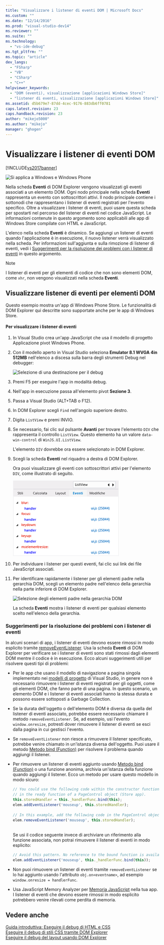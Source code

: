 ```yaml
---
title: "Visualizzare i listener di eventi DOM | Microsoft Docs"
ms.custom: ""
ms.date: "12/14/2016"
ms.prod: "visual-studio-dev14"
ms.reviewer: ""
ms.suite: ""
ms.technology: 
  - "vs-ide-debug"
ms.tgt_pltfrm: ""
ms.topic: "article"
dev_langs: 
  - "FSharp"
  - "VB"
  - "CSharp"
  - "C++"
helpviewer_keywords: 
  - "DOM (eventi), visualizzazione [applicazioni Windows Store]"
  - "listener di eventi, visualizzazione [applicazioni Windows Store]"
ms.assetid: d5b679e7-87dd-4cec-9176-883db6ff0781
caps.latest.revision: 23
caps.handback.revision: 23
author: "mikejo5000"
ms.author: "mikejo"
manager: "ghogen"
---
```

# Visualizzare i listener di eventi DOM
[!INCLUDE[vs2017banner](../code-quality/includes/vs2017banner.md)]

![Si applica a Windows e Windows Phone](~/debugger/media/windows_and_phone_content.png "windows\_and\_phone\_content")  
  
 Nella scheda **Eventi** di DOM Explorer vengono visualizzati gli eventi associati a un elemento DOM. Ogni nodo principale nella scheda **Eventi** rappresenta un evento con sottoscrittori attivi. Il nodo principale contiene i sottonodi che rappresentano i listener di eventi registrati per l'evento specifico. Oltre a visualizzare i listener di eventi, puoi usare questa scheda per spostarti nel percorso del listener di eventi nel codice JavaScript. Le informazioni contenute in questo argomento sono applicabili alle app di Windows Store compilate con HTML e JavaScript.  
  
 L'elenco nella scheda **Eventi** è dinamico. Se aggiungi un listener di eventi quando l'applicazione è in esecuzione, il nuovo listener verrà visualizzato nella scheda. Per informazioni sull'aggiunta e sulla rimozione di listener di eventi, vedi i [Suggerimenti per la risoluzione dei problemi con i listener di eventi](#Tips) in questo argomento.  
  
> [!NOTE]
>  I listener di eventi per gli elementi di codice che non sono elementi DOM, come `xhr`, non vengono visualizzati nella scheda **Eventi**.  
  
## Visualizzare listener di eventi per elementi DOM  
 Questo esempio mostra un'app di Windows Phone Store. Le funzionalità di DOM Explorer qui descritte sono supportate anche per le app di Windows Store.  
  
#### Per visualizzare i listener di eventi  
  
1.  In Visual Studio crea un'app JavaScript che usa il modello di progetto Applicazione pivot Windows Phone.  
  
2.  Con il modello aperto in Visual Studio seleziona **Emulator 8.1 WVGA 4in 512MB** nell'elenco a discesa sulla barra degli strumenti Debug nel debugger:  
  
     ![Selezione di una destinazione per il debug](~/debugger/media/js_dom_debug_target_emu.png "JS\_DOM\_Debug\_Target\_Emu")  
  
3.  Premi F5 per eseguire l'app in modalità debug.  
  
4.  Nell'app in esecuzione passa all'elemento pivot **Sezione 3**.  
  
5.  Passa a Visual Studio \(ALT\+TAB o F12\).  
  
6.  In DOM Explorer scegli `Find` nell'angolo superiore destro.  
  
7.  Digita `ListView` e premi INVIO.  
  
8.  Se necessario, fai clic sul pulsante **Avanti** per trovare l'elemento `DIV` che rappresenta il controllo `ListView`. Questo elemento ha un valore `data-win-control` di `WinJS.UI.ListView`.  
  
     L'elemento `DIV` dovrebbe ora essere selezionato in DOM Explorer.  
  
9. Scegli la scheda **Eventi** nel riquadro a destra di DOM Explorer.  
  
     Ora puoi visualizzare gli eventi con sottoscrittori attivi per l'elemento `DIV`, come illustrato di seguito.  
  
     ![Scheda Eventi di DOM Explorer](../debugger/media/js_dom_events.png "JS\_DOM\_Events")  
  
10. Per individuare i listener per questi eventi, fai clic sui link dei file JavaScript associati.  
  
11. Per identificare rapidamente i listener per gli elementi padre nella gerarchia DOM, scegli un elemento padre nell'elenco della gerarchia nella parte inferiore di DOM Explorer.  
  
     ![Selezione degli elementi padre nella gerarchia DOM](~/debugger/media/js_dom_breadcrumbs.png "JS\_DOM\_Breadcrumbs")  
  
     La scheda **Eventi** mostra i listener di eventi per qualsiasi elemento scelto nell'elenco della gerarchia.  
  
###  <a name="Tips"></a> Suggerimenti per la risoluzione dei problemi con i listener di eventi  
 In alcuni scenari di app, i listener di eventi devono essere rimossi in modo esplicito tramite [removeEventListener](http://msdn.microsoft.com/library/ie/ff975250\(v=vs.85\).aspx). Usa la scheda **Eventi** di DOM Explorer per verificare se i listener di eventi sono stati rimossi dagli elementi DOM mentre il codice è in esecuzione. Ecco alcuni suggerimenti utili per risolvere questi tipi di problemi:  
  
-   Per le app che usano il modello di navigazione a pagina singola implementato nei [modelli di progetto](http://msdn.microsoft.com/library/windows/apps/hh758331.aspx) di Visual Studio, in genere non è necessario rimuovere i listener di eventi registrati per gli oggetti, come gli elementi DOM, che fanno parte di una pagina. In questo scenario, un elemento DOM e i listener di eventi associati hanno la stessa durata e possono essere sottoposti a Garbage Collection.  
  
-   Se la durata dell'oggetto o dell'elemento DOM è diversa da quella del listener di eventi associato, potrebbe essere necessario chiamare il metodo `removeEventListener`. Se, ad esempio, usi l'evento `window.onresize`, potresti dover rimuovere il listener di eventi se esci dalla pagina in cui gestisci l'evento.  
  
-   Se `removeEventListener` non riesce a rimuovere il listener specificato, potrebbe venire chiamato in un'istanza diversa dell'oggetto. Puoi usare il metodo [Metodo bind \(Function\)](../Topic/bind%20Method%20\(Function\)%20\(JavaScript\).md) per risolvere il problema quando aggiungi il listener.  
  
-   Per rimuovere un listener di eventi aggiunto usando [Metodo bind \(Function\)](../Topic/bind%20Method%20\(Function\)%20\(JavaScript\).md) o una funzione anonima, archivia un'istanza della funzione quando aggiungi il listener. Ecco un metodo per usare questo modello in modo sicuro:  
  
    ```javascript  
    // You could use the following code within the constructor function of an object, or  
    // in the ready function of a PageControl object (Store app).  
    this.storedHandler = this._handlerFunc.bind(this);  
    elem.addEventListener('mouseup', this.storedHandler);  
  
    // In this example, add the following code in the PageControl object's unload function.  
    elem.removeEventListener('mouseup', this.storedHandler);  
  
    ```  
  
     Se usi il codice seguente invece di archiviare un riferimento alla funzione associata, non potrai rimuovere il listener di eventi in modo esplicito:  
  
    ```javascript  
    // Avoid this pattern. No reference to the bound function is available.  
    elem.addEventListener('mouseup', this._handlerFunc.bind(this));  
    ```  
  
-   Non puoi rimuovere un listener di eventi tramite `removeEventListener` se lo hai aggiunto usando l'attributo `obj.on<eventname>`, ad esempio `window.onresize = handlerFunc`.  
  
-   Usa JavaScript Memory Analyzer per [Memoria JavaScript](../profiling/javascript-memory.md) nella tua app. I listener di eventi che devono essere rimossi in modo esplicito potrebbero venire rilevati come perdita di memoria.  
  
## Vedere anche  
 [Guida introduttiva: Eseguire il debug di HTML e CSS](../debugger/quickstart-debug-html-and-css.md)   
 [Eseguire il debug di stili CSS tramite DOM Explorer](../debugger/debug-css-styles-using-dom-explorer.md)   
 [Eseguire il debug del layout usando DOM Explorer](../debugger/debug-layout-using-dom-explorer.md)